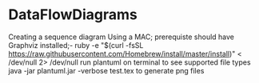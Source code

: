 # DataFlowDiagrams
Creating a sequence diagram
Using a MAC; prerequiste should have Graphviz installed;-
ruby -e "$(curl -fsSL https://raw.githubusercontent.com/Homebrew/install/master/install)" < /dev/null 2> /dev/null
run plantuml on terminal to see supported file types
java -jar plantuml.jar -verbose test.tex to generate png files

